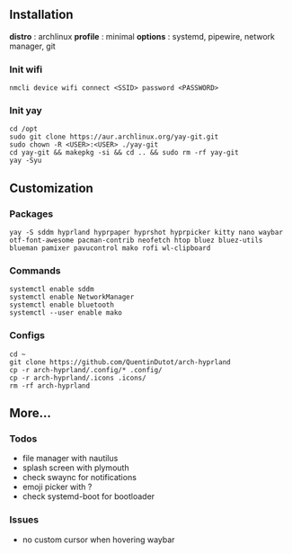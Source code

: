 ## Installation

**distro** : archlinux
**profile** : minimal
**options** : systemd, pipewire, network manager, git

### Init wifi

    nmcli device wifi connect <SSID> password <PASSWORD>

### Init yay

    cd /opt
    sudo git clone https://aur.archlinux.org/yay-git.git
    sudo chown -R <USER>:<USER> ./yay-git
    cd yay-git && makepkg -si && cd .. && sudo rm -rf yay-git
    yay -Syu

## Customization

### Packages

    yay -S sddm hyprland hyprpaper hyprshot hyprpicker kitty nano waybar otf-font-awesome pacman-contrib neofetch htop bluez bluez-utils blueman pamixer pavucontrol mako rofi wl-clipboard

### Commands

    systemctl enable sddm
    systemctl enable NetworkManager
    systemctl enable bluetooth
    systemctl --user enable mako

### Configs

    cd ~
    git clone https://github.com/QuentinDutot/arch-hyprland
    cp -r arch-hyprland/.config/* .config/
    cp -r arch-hyprland/.icons .icons/
    rm -rf arch-hyprland

## More...

### Todos

 - file manager with nautilus
 - splash screen with plymouth
 - check swaync for notifications
 - emoji picker with ?
 - check systemd-boot for bootloader

### Issues

 - no custom cursor when hovering waybar

